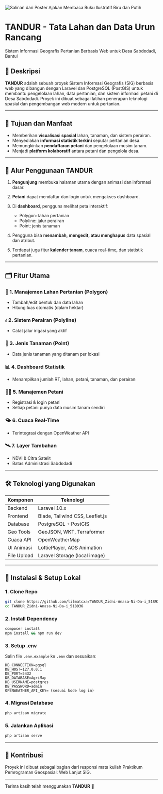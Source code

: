 ![Salinan dari Poster Ajakan Membaca Buku Ilustratif Biru dan Putih](https://github.com/user-attachments/assets/99e17dfe-d795-4d08-9ef9-816c59df8096)

# TANDUR - Tata Lahan dan Data Urun Rancang
Sistem Informasi Geografis Pertanian Berbasis Web untuk Desa Sabdodadi, Bantul

## 📌 Deskripsi

**TANDUR** adalah sebuah proyek Sistem Informasi Geografis (SIG) berbasis web yang dibangun dengan Laravel dan PostgreSQL (PostGIS) untuk membantu pengelolaan lahan, data pertanian, dan sistem informasi petani di Desa Sabdodadi. Proyek ini dibuat sebagai latihan penerapan teknologi spasial dan pengembangan web modern untuk pertanian.

---

## 🎯 Tujuan dan Manfaat

* Memberikan **visualisasi spasial** lahan, tanaman, dan sistem perairan.
* Menyediakan **informasi statistik terkini** seputar pertanian desa.
* Memungkinkan **pendaftaran petani** dan pengelolaan musim tanam.
* Menjadi **platform kolaboratif** antara petani dan pengelola desa.

---

## 🧭 Alur Penggunaan TANDUR

1. **Pengunjung** membuka halaman utama dengan animasi dan informasi dasar.
2. **Petani** dapat mendaftar dan login untuk mengakses dashboard.
3. Di **dashboard**, pengguna melihat peta interaktif:

   * Polygon: lahan pertanian
   * Polyline: jalur perairan
   * Point: jenis tanaman
4. Pengguna bisa **menambah, mengedit, atau menghapus** data spasial dan atribut.
5. Terdapat juga fitur **kalender tanam**, cuaca real-time, dan statistik pertanian.

---

## 🗂️ Fitur Utama

### 🌾 1. Manajemen Lahan Pertanian (Polygon)

* Tambah/edit bentuk dan data lahan
* Hitung luas otomatis (dalam hektar)

### 💧 2. Sistem Perairan (Polyline)

* Catat jalur irigasi yang aktif

### 🌱 3. Jenis Tanaman (Point)

* Data jenis tanaman yang ditanam per lokasi

### 📊 4. Dashboard Statistik

* Menampilkan jumlah RT, lahan, petani, tanaman, dan perairan

### 👨‍🌾 5. Manajemen Petani

* Registrasi & login petani
* Setiap petani punya data musim tanam sendiri

### 🌤️ 6. Cuaca Real-Time

* Terintegrasi dengan OpenWeather API

### 🛰️ 7. Layer Tambahan

* NDVI & Citra Satelit
* Batas Administrasi Sabdodadi

---

## 🛠️ Teknologi yang Digunakan

| Komponen    | Teknologi                       |
| ----------- | ------------------------------- |
| Backend     | Laravel 10.x                    |
| Frontend    | Blade, Tailwind CSS, Leaflet.js |
| Database    | PostgreSQL + PostGIS            |
| Geo Tools   | GeoJSON, WKT, Terraformer       |
| Cuaca API   | OpenWeatherMap                  |
| UI Animasi  | LottiePlayer, AOS Animation     |
| File Upload | Laravel Storage (local image)   |

---

## 🚀 Instalasi & Setup Lokal

### 1. Clone Repo

```bash
git clone https://github.com/lilmatcxa/TANDUR_Zidni-Anasa-Ni-Da-i_518936.git
cd TANDUR_Zidni-Anasa-Ni-Da-i_518936
```

### 2. Install Dependency

```bash
composer install
npm install && npm run dev
```

### 3. Setup .env

Salin file `.env.example` ke `.env` dan sesuaikan:

```env
DB_CONNECTION=pgsql
DB_HOST=127.0.0.1
DB_PORT=5432
DB_DATABASE=AgriMap
DB_USERNAME=postgres
DB_PASSWORD=admin
OPENWEATHER_API_KEY= (sesuai kode log in)
```

### 4. Migrasi Database

```bash
php artisan migrate
```

### 5. Jalankan Aplikasi

```bash
php artisan serve
```

---

## 🙌 Kontribusi

Proyek ini dibuat sebagai bagian dari responsi mata kuliah Praktikum Pemrograman Geospasial: Web Lanjut SIG.

---

Terima kasih telah menggunakan **TANDUR** 🌿
